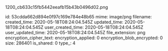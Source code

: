 1200_cb633c15fb5442eeafb15b43b0496d02.png

id: 53cdda662d894e0f97c169e784e48b65
mime: image/png
filename: 
created_time: 2020-05-18T08:24:04.545Z
updated_time: 2020-05-18T08:24:04.545Z
user_created_time: 2020-05-18T08:24:04.545Z
user_updated_time: 2020-05-18T08:24:04.545Z
file_extension: png
encryption_cipher_text: 
encryption_applied: 0
encryption_blob_encrypted: 0
size: 286401
is_shared: 0
type_: 4